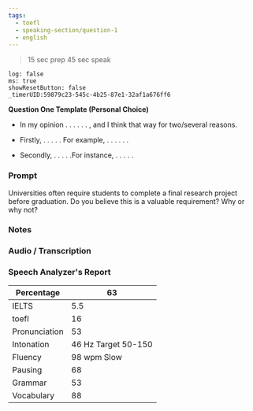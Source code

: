 ```yaml
---
tags:
  - toefl
  - speaking-section/question-1
  - english
---
```

>15 sec prep
>45 sec speak

```timer
log: false
ms: true
showResetButton: false
_timerUID:59879c23-545c-4b25-87e1-32af1a676ff6
```

**Question One Template (Personal Choice)**

- In my opinion . . . . . . , and I think that way for two/several reasons.  

- Firstly, . . . . . For example, . . . . . .  

- Secondly, . . . . .For instance, . . . . .



### Prompt

Universities often require students to complete a final research project before graduation. Do you believe this is a valuable requirement? Why or why not?



### Notes



### Audio / Transcription




### Speech Analyzer's Report


| Percentage    | 63                  |
| ------------- | ------------------- |
| IELTS         | 5.5                 |
| toefl         | 16                  |
| Pronunciation | 53                  |
| Intonation    | 46 Hz Target 50-150 |
| Fluency       | 98 wpm Slow         |
| Pausing       | 68                  |
| Grammar       | 53                  |
| Vocabulary    | 88                  |




